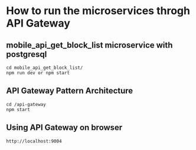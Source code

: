 # How to run the microservices throgh API Gateway

## mobile_api_get_block_list microservice with postgresql

```
cd mobile_api_get_block_list/
npm run dev or npm start
```

## API Gateway Pattern Architecture

```
cd /api-gateway
npm start
```

## Using API Gateway on browser

```
http://localhost:9004
```
